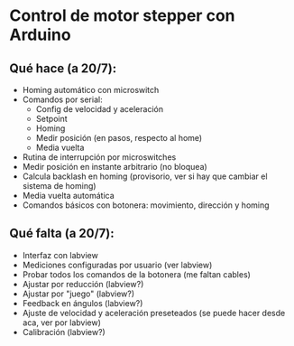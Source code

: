 # Control de motor stepper con Arduino

## Qué hace (a 20/7):
+ Homing automático con microswitch
+ Comandos por serial:
  - Config de velocidad y aceleración
  - Setpoint
  - Homing
  - Medir posición (en pasos, respecto al home)
  - Media vuelta
+ Rutina de interrupción por microswitches
+ Medir posición en instante arbitrario (no bloquea)
+ Calcula backlash en homing (provisorio, ver si hay que cambiar el sistema de homing)
+ Media vuelta automática
+ Comandos básicos con botonera: movimiento, dirección y homing

## Qué falta (a 20/7):
+ Interfaz con labview
+ Mediciones configuradas por usuario (ver labview)
+ Probar todos los comandos de la botonera (me faltan cables)
+ Ajustar por reducción (labview?)
+ Ajustar por "juego" (labview?)
+ Feedback en ángulos (labview?)
+ Ajuste de velocidad y aceleración preseteados (se puede hacer desde aca, ver por labview)
+ Calibración (labview?)
